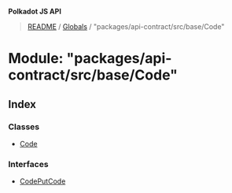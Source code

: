 **Polkadot JS API**

> [README](../README.md) / [Globals](../globals.md) / "packages/api-contract/src/base/Code"

# Module: "packages/api-contract/src/base/Code"

## Index

### Classes

* [Code](../classes/_packages_api_contract_src_base_code_.code.md)

### Interfaces

* [CodePutCode](../interfaces/_packages_api_contract_src_base_code_.codeputcode.md)
